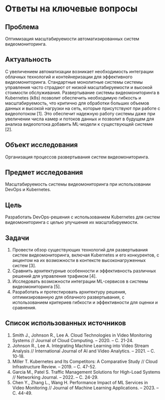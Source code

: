 # Ответы на ключевые вопросы

## Проблема
Оптимизация масштабируемости автоматизированных систем видеомониторинга.

## Актуальность
С увеличением автоматизации возникает необходимость интеграции облачных технологий и контейнеризации для эффективного видеомониторинга. Стандартные монолитные системы системы управления часто страдают от низкой масштабируемости и высокой стоимости обслуживания. Развертывание системы видеомониторинга в Kubernetes (k8s) позволит обеспечить необходимую гибкость и масштабируемость, что критично для обработки больших объемов данных и высокой нагрузки на сеть, которые присутствуют при работе с видеопотоком [1]. Это обеспечит надежную работу системы даже при увеличении числа камер и потоков данных и позволит в будущем для анализа видеопотока добавить ML-модели к существующей системе [2].

## Объект исследования
Организация процессов развертывания систем видеомониторинга.

## Предмет исследования
Масштабируемость системы видеомониторинга при использовании DevOps и Kubernetes.

## Цель
Разработать DevOps-решения с использованием Kubernetes для систем видеомониторинга с целью улучшения их масштабируемости.

## Задачи
1. Провести обзор существующих технологий для развертывания систем видеомониторинга, включая Kubernetes и его конкурентов, с акцентом на их возможности в контексте высоконагруженных систем [3].
2. Сравнить архитектурные особенности и эффективность различных решений для управления трафиком [4].
3. Исследовать возможности интеграции ML-сервисов в системы видеомониторинга [5].
4. Разработать и протестировать архитектуру решения, оптимизированную для облачного развертывания, с использованием критериев гибкости и эффективности для оценки и сравнения.

## Список использованных источников 
1. Smith J., Johnson R., Lee A. Cloud Technologies in Video Monitoring Systems // Journal of Cloud Computing. – 2020. – С. 21-24.
2. Johnson R., Lee A. Integrating Machine Learning into Video Stream Analysis // International Journal of AI and Video Analytics. – 2021. – С. 10-18.
3. Miller T. Kubernetes and Its Competitors: A Comparative Study // Cloud Infrastructure Review. – 2019. – С. 47-52.
4. Garcia M., Patel S. Traffic Management Solutions for High-Load Systems // Networking Journal. – 2022. – С. 24-29.
5. Chen Y., Zhang L., Wang H. Performance Impact of ML Services in Video Monitoring // Journal of Machine Learning Applications. – 2023. – С. 44-49.